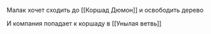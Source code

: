 Малак хочет сходить до [[Коршад Дюмон]] и освободить дерево 

И компания попадает к коршаду в [[Унылая ветвь]]
